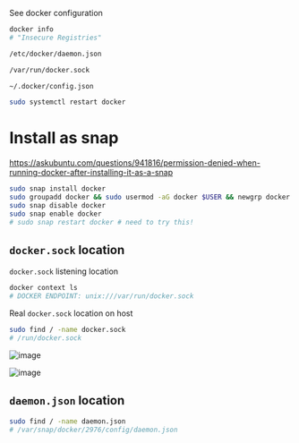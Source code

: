 See docker configuration
```bash
docker info
# "Insecure Registries"
```

```bash
/etc/docker/daemon.json
```

```bash
/var/run/docker.sock
```

```bash
~/.docker/config.json
```

```bash
sudo systemctl restart docker
```

# Install as snap

https://askubuntu.com/questions/941816/permission-denied-when-running-docker-after-installing-it-as-a-snap

```bash
sudo snap install docker
sudo groupadd docker && sudo usermod -aG docker $USER && newgrp docker
sudo snap disable docker
sudo snap enable docker
# sudo snap restart docker # need to try this!
```

## `docker.sock` location

`docker.sock` listening location
```bash
docker context ls
# DOCKER ENDPOINT: unix:///var/run/docker.sock
```

Real `docker.sock` location on host
```bash
sudo find / -name docker.sock
# /run/docker.sock
```

![image](https://github.com/user-attachments/assets/95c6b47f-29c2-4e48-9a94-822886da4d4b)

![image](https://github.com/user-attachments/assets/1bbbb3cb-81ec-452c-9a44-34b439afeef5)

## `daemon.json` location

```bash
sudo find / -name daemon.json
# /var/snap/docker/2976/config/daemon.json
```
